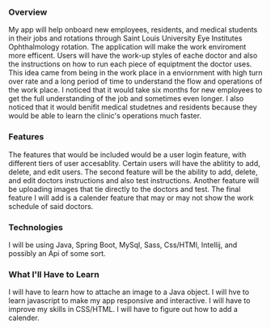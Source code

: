### Overview
My app will help onboard new employees, residents, and medical students in their jobs and rotations through Saint Louis University Eye Institutes Ophthalmology rotation. The application will make the work enviroment more efficent. Users will have the work-up styles of eache doctor and also the instructions on how to run each piece of equiptment the doctor uses. This idea came from being in the work place in a enviornment with high turn over rate and a long period of time to understand the flow and operations of the work place. I noticed that it would take six months for new employees to get the full understanding of the job and sometimes even longer. I also noticed that it would benifit medical studetnes and residents because they would be able to learn the clinic's operations much faster.

### Features
The features that would be included would be a user login feature, with different tiers of user accesablity. Certain users will have the ablitity to add, delete, and edit users. The second feature will be the ability to add, delete, and edit doctors instructions and also test instructions. Another feature will be uploading images that tie directly to the doctors and test. The final feature I will add is a calender feature that may or may not show the work schedule of said doctors.   

### Technologies
I will be using Java, Spring Boot, MySql, Sass, Css/HTMl, Intellij, and possibly an Api of some sort.

### What I'll Have to Learn
I will have to learn how to attache an image to a Java object. I will hve to learn javascript to make my app responsive and interactive. I will have to improve my skills in CSS/HTML. I will have to figure out how to add a calender. 

